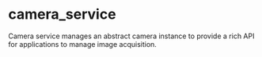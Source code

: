 # camera_service
Camera service manages an abstract camera instance to provide a rich
API for applications to manage image acquisition.

